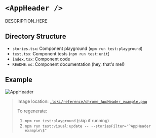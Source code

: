 # `<AppHeader />`

DESCRIPTION_HERE

## Directory Structure

- `stories.tsx`: Component playground (`npm run test:playground`)
- `test.tsx`: Component tests (`npm run test:unit`)
- `index.tsx`: Component code
- `README.md`: Component documentation (hey, that's me!)

## Example

![AppHeader](../../../.loki/reference/chrome_AppHeader_example.png)

> Image location: [`.loki/reference/chrome_AppHeader_example.png`](../../../.loki/reference/chrome_AppHeader_example.png)
> 
> To regenerate: 
> 1. `npm run test:playground` (skip if running)
> 1. `npm run test:visual:update -- --storiesFilter="^AppHeader example\$"`